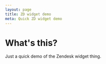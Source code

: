 ```yaml
---
layout: page
title: ZD widget demo
meta: Quick ZD widget demo
---
```


# What's this?

Just a quick demo of the Zendesk widget thing.

<!-- Start of d3v-deltastring Zendesk Widget script -->
<script id="ze-snippet" src="https://static.zdassets.com/ekr/snippet.js?key=e80242be-e7dc-4142-b95c-848b443c839c"> </script>
<!-- End of d3v-deltastring Zendesk Widget script -->